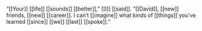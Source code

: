 “[[Your]] [[life]] [[sounds]] [[better]],” [[I]] [[said]]. “[[David]], [[new]] friends, [[new]] [[career]]. I can’t [[imagine]] what kinds of [[things]] you’ve learned [[since]] [[we]] [[last]] [[spoke]].”  